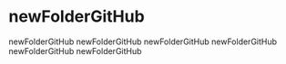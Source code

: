 # newFolderGitHub
newFolderGitHub newFolderGitHub newFolderGitHub newFolderGitHub newFolderGitHub newFolderGitHub
